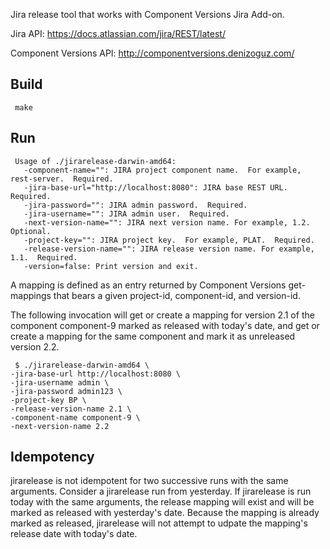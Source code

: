 Jira release tool that works with Component Versions Jira Add-on.

Jira API: https://docs.atlassian.com/jira/REST/latest/

Component Versions API:  http://componentversions.denizoguz.com/

Build
-----

     make

Run
---

     Usage of ./jirarelease-darwin-amd64:
       -component-name="": JIRA project component name.  For example, rest-server.  Required.
       -jira-base-url="http://localhost:8080": JIRA base REST URL.  Required.
       -jira-password="": JIRA admin password.  Required.
       -jira-username="": JIRA admin user.  Required.
       -next-version-name="": JIRA next version name. For example, 1.2.  Optional.
       -project-key="": JIRA project key.  For example, PLAT.  Required.
       -release-version-name="": JIRA release version name. For example, 1.1.  Required.
       -version=false: Print version and exit.

A mapping is defined as an entry returned by Component Versions
get-mappings that bears a given project-id, component-id, and
version-id.

The following invocation will get or create a mapping for version
2.1 of the component component-9 marked as released with today's
date, and get or create a mapping for the same component and mark
it as unreleased version 2.2.

     $ ./jirarelease-darwin-amd64 \
	-jira-base-url http://localhost:8080 \
	-jira-username admin \
	-jira-password admin123 \
	-project-key BP \
	-release-version-name 2.1 \
	-component-name component-9 \
	-next-version-name 2.2

Idempotency
-----------

jirarelease is not idempotent for two successive runs with the same
arguments.  Consider a jirarelease run from yesterday.  If jirarelease
is run today with the same arguments, the release mapping will exist
and will be marked as released with yesterday's date.  Because the
mapping is already marked as released, jirarelease will not attempt
to udpate the mapping's release date with today's date.
